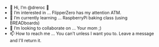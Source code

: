 - 👋 Hi, I’m @dreroc 👾
- 👀 I’m interested in ... FlipperZero has my attention ATM.
- 🌱 I’m currently learning ... RaspberryPi baking class (using BREADboards)
- 💞️ I’m looking to collaborate on ... Your mom ;)
- 📫 How to reach me ... You can't unless I want you to. Leave a message and I'll return it.

<!---
dreroc/dreroc is a ✨ special ✨ repository because its `README.md` (this file) appears on your GitHub profile.
You can click the Preview link to take a look at your changes.
--->
